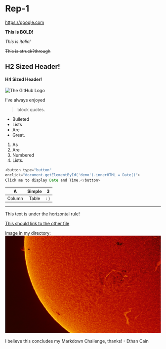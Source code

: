 # Rep-1

<https://google.com>

**This is BOLD!**

_This is italic!_

~~This is struck?through~~

## H2 Sized Header!

#### H4 Sized Header!

![The GitHub Logo](https://upload.wikimedia.org/wikipedia/commons/thumb/9/91/Octicons-mark-github.svg/1200px-Octicons-mark-github.svg.png)

I've always enjoyed
>block quotes.

* Bulleted
* Lists
* Are
* Great.

1. As
2. Are
3. Numbered
4. Lists.

```javascript
<button type="button"
onclick="document.getElementById('demo').innerHTML = Date()">
Click me to display Date and Time.</button>
```
| A | Simple | 3 |
|---|:------:|---|
| Column | Table | : ) |

___
This text is under the horizontal rule!

[This should link to the other file](second)

Image in my directory: 
![Space Background](DoZSJKu.jpg)

I believe this concludes my Markdown Challenge, thanks! - Ethan Cain
